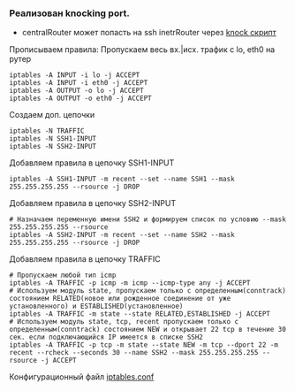 ### Реализован knocking port.

* centralRouter может попасть на ssh inetrRouter через [knock скрипт](https://github.com/kyourselfer/OTUS_LinuxAdmin201804/tree/master/lesson14_firewall/1/scripts)

Прописываем правила:
Пропускаем весь вх.|исх. трафик с lo, eth0 на рутер
```
iptables -A INPUT -i lo -j ACCEPT
iptables -A INPUT -i eth0 -j ACCEPT
iptables -A OUTPUT -o lo -j ACCEPT
iptables -A OUTPUT -o eth0 -j ACCEPT
```
Создаем доп. цепочки
```
iptables -N TRAFFIC
iptables -N SSH1-INPUT
iptables -N SSH2-INPUT
```
Добавляем правила в цепочку SSH1-INPUT
```
iptables -A SSH1-INPUT -m recent --set --name SSH1 --mask 255.255.255.255 --rsource -j DROP

```
Добавляем правила в цепочку SSH2-INPUT
```
# Назначаем переменную имени SSH2 и формируем список по условию --mask 255.255.255.255 --rsource
iptables -A SSH2-INPUT -m recent --set --name SSH2 --mask 255.255.255.255 --rsource -j DROP
```
Добавляем правила в цепочку TRAFFIC
```
# Пропускаем любой тип icmp
iptables -A TRAFFIC -p icmp -m icmp --icmp-type any -j ACCEPT
# Используем модуль state, пропускаем только с определенным(conntrack) состоянием RELATED(новое или рожденное соединение от уже установленного) и ESTABLISHED(установленное)
iptables -A TRAFFIC -m state --state RELATED,ESTABLISHED -j ACCEPT
# Используем модуль state, tcp, recent пропускаем только с определенным(conntrack) состоянием NEW и открывает 22 tcp в течение 30 сек. если подключающийся IP имеется в списке SSH2 
iptables -A TRAFFIC -p tcp -m state --state NEW -m tcp --dport 22 -m recent --rcheck --seconds 30 --name SSH2 --mask 255.255.255.255 --rsource -j ACCEPT
```

Конфигурационный файл [iptables.conf](https://github.com/kyourselfer/OTUS_LinuxAdmin201804/blob/master/lesson14_firewall/1/iptables.conf)

